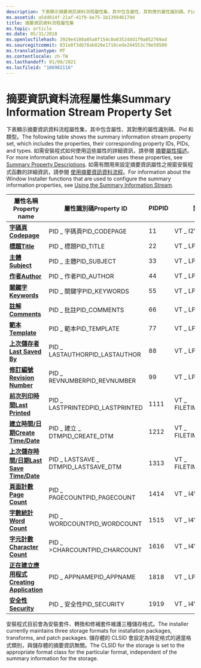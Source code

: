 ```yaml
---
description: 下表顯示摘要資訊資料流程屬性集，其中包含屬性、其對應的屬性識別碼、Pid 和類型。
ms.assetid: a5dd014f-21af-41f9-be75-1b139946179d
title: 摘要資訊資料流程屬性集
ms.topic: article
ms.date: 05/31/2018
ms.openlocfilehash: 3929e4180a85a8f154c0a0352ddd1f9a052769ad
ms.sourcegitcommit: 831e8f3db78ab820e1710cede244553c70e50500
ms.translationtype: MT
ms.contentlocale: zh-TW
ms.lasthandoff: 01/08/2021
ms.locfileid: "106982116"
---
```

# <a name="summary-information-stream-property-set"></a><span data-ttu-id="88167-103">摘要資訊資料流程屬性集</span><span class="sxs-lookup"><span data-stu-id="88167-103">Summary Information Stream Property Set</span></span>

<span data-ttu-id="88167-104">下表顯示摘要資訊資料流程屬性集，其中包含屬性、其對應的屬性識別碼、Pid 和類型。</span><span class="sxs-lookup"><span data-stu-id="88167-104">The following table shows the summary information stream property set, which includes the properties, their corresponding property IDs, PIDs, and types.</span></span> <span data-ttu-id="88167-105">如需安裝程式如何使用這些屬性的詳細資訊，請參閱 [摘要屬性描述](summary-property-descriptions.md)。</span><span class="sxs-lookup"><span data-stu-id="88167-105">For more information about how the installer uses these properties, see [Summary Property Descriptions](summary-property-descriptions.md).</span></span> <span data-ttu-id="88167-106">如需有關用來設定摘要資訊屬性之視窗安裝程式函數的詳細資訊，請參閱 [使用摘要資訊資料流程](using-the-summary-information-stream.md)。</span><span class="sxs-lookup"><span data-stu-id="88167-106">For information about the Window Installer functions that are used to configure the summary information properties, see [Using the Summary Information Stream](using-the-summary-information-stream.md).</span></span>



| <span data-ttu-id="88167-107">屬性名稱</span><span class="sxs-lookup"><span data-stu-id="88167-107">Property name</span></span>                                                | <span data-ttu-id="88167-108">屬性識別碼</span><span class="sxs-lookup"><span data-stu-id="88167-108">Property ID</span></span>        | <span data-ttu-id="88167-109">PID</span><span class="sxs-lookup"><span data-stu-id="88167-109">PID</span></span> | <span data-ttu-id="88167-110">類型</span><span class="sxs-lookup"><span data-stu-id="88167-110">Type</span></span>         |
|--------------------------------------------------------------|--------------------|-----|--------------|
| [<span data-ttu-id="88167-111">**字碼頁**</span><span class="sxs-lookup"><span data-stu-id="88167-111">**Codepage**</span></span>](codepage-summary.md)                         | <span data-ttu-id="88167-112">PID \_ 字碼頁</span><span class="sxs-lookup"><span data-stu-id="88167-112">PID\_CODEPAGE</span></span>      | <span data-ttu-id="88167-113">1</span><span class="sxs-lookup"><span data-stu-id="88167-113">1</span></span>   | <span data-ttu-id="88167-114">VT \_ I2</span><span class="sxs-lookup"><span data-stu-id="88167-114">VT\_I2</span></span>       |
| [<span data-ttu-id="88167-115">**標題**</span><span class="sxs-lookup"><span data-stu-id="88167-115">**Title**</span></span>](title-summary.md)                               | <span data-ttu-id="88167-116">PID \_ 標題</span><span class="sxs-lookup"><span data-stu-id="88167-116">PID\_TITLE</span></span>         | <span data-ttu-id="88167-117">2</span><span class="sxs-lookup"><span data-stu-id="88167-117">2</span></span>   | <span data-ttu-id="88167-118">VT \_ LPSTR</span><span class="sxs-lookup"><span data-stu-id="88167-118">VT\_LPSTR</span></span>    |
| [<span data-ttu-id="88167-119">**主體**</span><span class="sxs-lookup"><span data-stu-id="88167-119">**Subject**</span></span>](subject-summary.md)                           | <span data-ttu-id="88167-120">PID \_ 主體</span><span class="sxs-lookup"><span data-stu-id="88167-120">PID\_SUBJECT</span></span>       | <span data-ttu-id="88167-121">3</span><span class="sxs-lookup"><span data-stu-id="88167-121">3</span></span>   | <span data-ttu-id="88167-122">VT \_ LPSTR</span><span class="sxs-lookup"><span data-stu-id="88167-122">VT\_LPSTR</span></span>    |
| [<span data-ttu-id="88167-123">**作者**</span><span class="sxs-lookup"><span data-stu-id="88167-123">**Author**</span></span>](author-summary.md)                             | <span data-ttu-id="88167-124">PID \_ 作者</span><span class="sxs-lookup"><span data-stu-id="88167-124">PID\_AUTHOR</span></span>        | <span data-ttu-id="88167-125">4</span><span class="sxs-lookup"><span data-stu-id="88167-125">4</span></span>   | <span data-ttu-id="88167-126">VT \_ LPSTR</span><span class="sxs-lookup"><span data-stu-id="88167-126">VT\_LPSTR</span></span>    |
| [<span data-ttu-id="88167-127">**關鍵字**</span><span class="sxs-lookup"><span data-stu-id="88167-127">**Keywords**</span></span>](keywords-summary.md)                         | <span data-ttu-id="88167-128">PID \_ 關鍵字</span><span class="sxs-lookup"><span data-stu-id="88167-128">PID\_KEYWORDS</span></span>      | <span data-ttu-id="88167-129">5</span><span class="sxs-lookup"><span data-stu-id="88167-129">5</span></span>   | <span data-ttu-id="88167-130">VT \_ LPSTR</span><span class="sxs-lookup"><span data-stu-id="88167-130">VT\_LPSTR</span></span>    |
| [<span data-ttu-id="88167-131">**註解**</span><span class="sxs-lookup"><span data-stu-id="88167-131">**Comments**</span></span>](comments-summary.md)                         | <span data-ttu-id="88167-132">PID \_ 批註</span><span class="sxs-lookup"><span data-stu-id="88167-132">PID\_COMMENTS</span></span>      | <span data-ttu-id="88167-133">6</span><span class="sxs-lookup"><span data-stu-id="88167-133">6</span></span>   | <span data-ttu-id="88167-134">VT \_ LPSTR</span><span class="sxs-lookup"><span data-stu-id="88167-134">VT\_LPSTR</span></span>    |
| [<span data-ttu-id="88167-135">**範本**</span><span class="sxs-lookup"><span data-stu-id="88167-135">**Template**</span></span>](template-summary.md)                         | <span data-ttu-id="88167-136">PID \_ 範本</span><span class="sxs-lookup"><span data-stu-id="88167-136">PID\_TEMPLATE</span></span>      | <span data-ttu-id="88167-137">7</span><span class="sxs-lookup"><span data-stu-id="88167-137">7</span></span>   | <span data-ttu-id="88167-138">VT \_ LPSTR</span><span class="sxs-lookup"><span data-stu-id="88167-138">VT\_LPSTR</span></span>    |
| [<span data-ttu-id="88167-139">**上次儲存者**</span><span class="sxs-lookup"><span data-stu-id="88167-139">**Last Saved By**</span></span>](last-saved-by-summary.md)               | <span data-ttu-id="88167-140">PID \_ LASTAUTHOR</span><span class="sxs-lookup"><span data-stu-id="88167-140">PID\_LASTAUTHOR</span></span>    | <span data-ttu-id="88167-141">8</span><span class="sxs-lookup"><span data-stu-id="88167-141">8</span></span>   | <span data-ttu-id="88167-142">VT \_ LPSTR</span><span class="sxs-lookup"><span data-stu-id="88167-142">VT\_LPSTR</span></span>    |
| [<span data-ttu-id="88167-143">**修訂編號**</span><span class="sxs-lookup"><span data-stu-id="88167-143">**Revision Number**</span></span>](revision-number-summary.md)           | <span data-ttu-id="88167-144">PID \_ REVNUMBER</span><span class="sxs-lookup"><span data-stu-id="88167-144">PID\_REVNUMBER</span></span>     | <span data-ttu-id="88167-145">9</span><span class="sxs-lookup"><span data-stu-id="88167-145">9</span></span>   | <span data-ttu-id="88167-146">VT \_ LPSTR</span><span class="sxs-lookup"><span data-stu-id="88167-146">VT\_LPSTR</span></span>    |
| [<span data-ttu-id="88167-147">**前次列印時間**</span><span class="sxs-lookup"><span data-stu-id="88167-147">**Last Printed**</span></span>](last-printed-summary.md)                 | <span data-ttu-id="88167-148">PID \_ LASTPRINTED</span><span class="sxs-lookup"><span data-stu-id="88167-148">PID\_LASTPRINTED</span></span>   | <span data-ttu-id="88167-149">11</span><span class="sxs-lookup"><span data-stu-id="88167-149">11</span></span>  | <span data-ttu-id="88167-150">VT \_ FILETIME</span><span class="sxs-lookup"><span data-stu-id="88167-150">VT\_FILETIME</span></span> |
| [<span data-ttu-id="88167-151">**建立時間/日期**</span><span class="sxs-lookup"><span data-stu-id="88167-151">**Create Time/Date**</span></span>](create-time-date-summary.md)         | <span data-ttu-id="88167-152">PID \_ 建立 \_ DTM</span><span class="sxs-lookup"><span data-stu-id="88167-152">PID\_CREATE\_DTM</span></span>   | <span data-ttu-id="88167-153">12</span><span class="sxs-lookup"><span data-stu-id="88167-153">12</span></span>  | <span data-ttu-id="88167-154">VT \_ FILETIME</span><span class="sxs-lookup"><span data-stu-id="88167-154">VT\_FILETIME</span></span> |
| [<span data-ttu-id="88167-155">**上次儲存時間/日期**</span><span class="sxs-lookup"><span data-stu-id="88167-155">**Last Save Time/Date**</span></span>](last-saved-time-date-summary.md)  | <span data-ttu-id="88167-156">PID \_ LASTSAVE \_ DTM</span><span class="sxs-lookup"><span data-stu-id="88167-156">PID\_LASTSAVE\_DTM</span></span> | <span data-ttu-id="88167-157">13</span><span class="sxs-lookup"><span data-stu-id="88167-157">13</span></span>  | <span data-ttu-id="88167-158">VT \_ FILETIME</span><span class="sxs-lookup"><span data-stu-id="88167-158">VT\_FILETIME</span></span> |
| [<span data-ttu-id="88167-159">**頁面計數**</span><span class="sxs-lookup"><span data-stu-id="88167-159">**Page Count**</span></span>](page-count-summary.md)                     | <span data-ttu-id="88167-160">PID \_ PAGECOUNT</span><span class="sxs-lookup"><span data-stu-id="88167-160">PID\_PAGECOUNT</span></span>     | <span data-ttu-id="88167-161">14</span><span class="sxs-lookup"><span data-stu-id="88167-161">14</span></span>  | <span data-ttu-id="88167-162">VT \_ I4</span><span class="sxs-lookup"><span data-stu-id="88167-162">VT\_I4</span></span>       |
| [<span data-ttu-id="88167-163">**字數統計**</span><span class="sxs-lookup"><span data-stu-id="88167-163">**Word Count**</span></span>](word-count-summary.md)                     | <span data-ttu-id="88167-164">PID \_ WORDCOUNT</span><span class="sxs-lookup"><span data-stu-id="88167-164">PID\_WORDCOUNT</span></span>     | <span data-ttu-id="88167-165">15</span><span class="sxs-lookup"><span data-stu-id="88167-165">15</span></span>  | <span data-ttu-id="88167-166">VT \_ I4</span><span class="sxs-lookup"><span data-stu-id="88167-166">VT\_I4</span></span>       |
| [<span data-ttu-id="88167-167">**字元計數**</span><span class="sxs-lookup"><span data-stu-id="88167-167">**Character Count**</span></span>](character-count-summary.md)           | <span data-ttu-id="88167-168">PID \_ >CHARCOUNT</span><span class="sxs-lookup"><span data-stu-id="88167-168">PID\_CHARCOUNT</span></span>     | <span data-ttu-id="88167-169">16</span><span class="sxs-lookup"><span data-stu-id="88167-169">16</span></span>  | <span data-ttu-id="88167-170">VT \_ I4</span><span class="sxs-lookup"><span data-stu-id="88167-170">VT\_I4</span></span>       |
| [<span data-ttu-id="88167-171">**正在建立應用程式**</span><span class="sxs-lookup"><span data-stu-id="88167-171">**Creating Application**</span></span>](creating-application-summary.md) | <span data-ttu-id="88167-172">PID \_ APPNAME</span><span class="sxs-lookup"><span data-stu-id="88167-172">PID\_APPNAME</span></span>       | <span data-ttu-id="88167-173">18</span><span class="sxs-lookup"><span data-stu-id="88167-173">18</span></span>  | <span data-ttu-id="88167-174">VT \_ LPSTR</span><span class="sxs-lookup"><span data-stu-id="88167-174">VT\_LPSTR</span></span>    |
| [<span data-ttu-id="88167-175">**安全性**</span><span class="sxs-lookup"><span data-stu-id="88167-175">**Security**</span></span>](security-summary.md)                         | <span data-ttu-id="88167-176">PID \_ 安全性</span><span class="sxs-lookup"><span data-stu-id="88167-176">PID\_SECURITY</span></span>      | <span data-ttu-id="88167-177">19</span><span class="sxs-lookup"><span data-stu-id="88167-177">19</span></span>  | <span data-ttu-id="88167-178">VT \_ I4</span><span class="sxs-lookup"><span data-stu-id="88167-178">VT\_I4</span></span>       |



 

<span data-ttu-id="88167-179">安裝程式目前會為安裝套件、轉換和修補套件維護三種儲存格式。</span><span class="sxs-lookup"><span data-stu-id="88167-179">The installer currently maintains three storage formats for installation packages, transforms, and patch packages.</span></span> <span data-ttu-id="88167-180">儲存體的 CLSID 會設定為特定格式的適當格式類別，與儲存體的摘要資訊無關。</span><span class="sxs-lookup"><span data-stu-id="88167-180">The CLSID for the storage is set to the appropriate format class for the particular format, independent of the summary information for the storage.</span></span>

 

 



